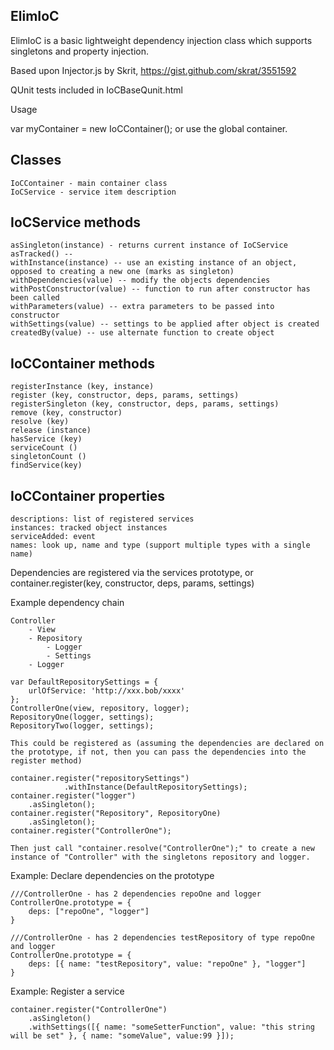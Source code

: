ElimIoC
-------

ElimIoC is a basic lightweight dependency injection class which supports singletons and property injection.

Based upon Injector.js by Skrit, https://gist.github.com/skrat/3551592

QUnit tests included in IoCBaseQunit.html

Usage

var myContainer = new IoCContainer(); or use the global container.

Classes
-------

	IoCContainer - main container class
	IoCService - service item description
	
IoCService methods
-------

	asSingleton(instance) - returns current instance of IoCService
	asTracked() --
	withInstance(instance) -- use an existing instance of an object, opposed to creating a new one (marks as singleton)
	withDependencies(value) -- modify the objects dependencies
	withPostConstructor(value) -- function to run after constructor has been called
	withParameters(value) -- extra parameters to be passed into constructor
	withSettings(value) -- settings to be applied after object is created
	createdBy(value) -- use alternate function to create object

IoCContainer methods
-------

	registerInstance (key, instance)
	register (key, constructor, deps, params, settings)
	registerSingleton (key, constructor, deps, params, settings)
	remove (key, constructor)
	resolve (key)
	release (instance)
	hasService (key)
	serviceCount () 
	singletonCount ()
	findService(key)
	
IoCContainer properties
-------

	descriptions: list of registered services
	instances: tracked object instances
	serviceAdded: event
	names: look up, name and type (support multiple types with a single name)

Dependencies are registered via the services prototype, or container.register(key, constructor, deps, params, settings)

Example dependency chain

	Controller
		- View
		- Repository
			- Logger
			- Settings
		- Logger
	
	var DefaultRepositorySettings = {
		urlOfService: 'http://xxx.bob/xxxx'
	};
	ControllerOne(view, repository, logger);
	RepositoryOne(logger, settings);
	RepositoryTwo(logger, settings);
	
	This could be registered as (assuming the dependencies are declared on the prototype, if not, then you can pass the dependencies into the register method)
	
	container.register("repositorySettings")
                .withInstance(DefaultRepositorySettings);
	container.register("logger")
		.asSingleton();
	container.register("Repository", RepositoryOne)
		.asSingleton();
	container.register("ControllerOne");
		
	Then just call "container.resolve("ControllerOne");" to create a new instance of "Controller" with the singletons repository and logger.
		

Example: Declare dependencies on the prototype

	///ControllerOne - has 2 dependencies repoOne and logger
	ControllerOne.prototype = { 
		deps: ["repoOne", "logger"] 
	}
	
	///ControllerOne - has 2 dependencies testRepository of type repoOne and logger
	ControllerOne.prototype = {
		deps: [{ name: "testRepository", value: "repoOne" }, "logger"]
	}

Example: Register a service

	container.register("ControllerOne")
		.asSingleton()
		.withSettings([{ name: "someSetterFunction", value: "this string will be set" }, { name: "someValue", value:99 }]);
